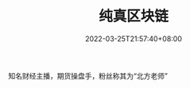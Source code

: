 ﻿---
weight: 
title: "纯真区块链"
description: "知名财经主播，期货操盘手，粉丝称其为“北方老师”"
date: 2022-03-25T21:57:40+08:00
lastmod: 2022-03-25T16:45:40+08:00
draft: false
authors: ["Metabd"]
featuredImage: "chunzhenqukuailian.png"
link: ""
tags: ["微博","纯真区块链"]
categories: ["navigation"]
navigation: ["微博"]
lightgallery: true
toc: true
pinned: false
recommend: false
recommend1: false
---
知名财经主播，期货操盘手，粉丝称其为“北方老师”
